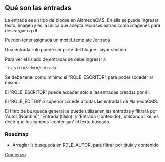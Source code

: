 

## Qué son las entradas
 La entrada es un tipo de bloque en AlamedaCMS.
 En ella se puede ingresar texto, imagen y es la 
 única que acepta recursos extras como imágenes para 
 descargar o pdf.
 
Pueden tener asignada un model_template /entrada

Una entrada solo puede ser parte del bloque mayor section.

Para ver el listado de entradas se debe ingresar a
```
'tu-sitio/admin/entrada'
``` 
Se debe tener como mínimo el "ROLE_ESCRITOR" para poder 
acceder al mismo.

El 'ROLE_ESCRITOR' puede acceder solo a las entradas creadas
por él.

El 'ROLE_EDITOR' o superior accede a todas las entradas de 
AlamedaCMS.

El filtro de busqueda general se puede utilizar en las 
entradas y filtrará por 'Autor (Nombre)', 'Entrada (título)' 
y 'Entrada (contenido)', utilizando like, es decir que los 
campos 'contengan' el texto buscado. 


### Roadmap

 - Arreglar la busqueda en ROLE_AUTOR, para filtrar por 
título y contenido 

                     
[Comienzo](index.md)
